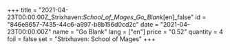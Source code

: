 +++
title = "2021-04-23T00:00:00Z_Strixhaven:_School_of_Mages_Go_Blank_[en]_false"
id = "846e8657-7435-44c6-a997-b8b156d0cd2c"
date = "2021-04-23T00:00:00Z"
name = "Go Blank"
lang = ["en"]
price = "0.52"
quantity = 4
foil = false
set = "Strixhaven: School of Mages"
+++
